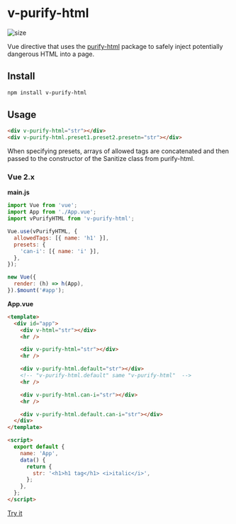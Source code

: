 # v-purify-html

![size](https://img.shields.io/github/languages/code-size/Aleksandr-JS-Developer/v-purify-html?style=flat-square)

Vue directive that uses the [purify-html](https://www.npmjs.com/package/purify-html) package to safely inject potentially dangerous HTML into a page.

## Install

```bash
npm install v-purify-html
```

## Usage

```html
<div v-purify-html="str"></div>
<div v-purify-html.preset1.preset2.presetn="str"></div>
```

When specifying presets, arrays of allowed tags are concatenated and then passed to the constructor of the Sanitize class from purify-html.

### Vue 2.x

**main.js**

```javascript
import Vue from 'vue';
import App from './App.vue';
import vPurifyHTML from 'v-purify-html';

Vue.use(vPurifyHTML, {
  allowedTags: [{ name: 'h1' }],
  presets: {
    'can-i': [{ name: 'i' }],
  },
});

new Vue({
  render: (h) => h(App),
}).$mount('#app');
```

**App.vue**

```html
<template>
  <div id="app">
    <div v-html="str"></div>
    <hr />

    <div v-purify-html="str"></div>
    <hr />

    <div v-purify-html.default="str"></div>
    <!-- "v-purify-html.default" same "v-purify-html"  -->
    <hr />

    <div v-purify-html.can-i="str"></div>
    <hr />

    <div v-purify-html.default.can-i="str"></div>
  </div>
</template>

<script>
  export default {
    name: 'App',
    data() {
      return {
        str: '<h1>h1 tag</h1> <i>italic</i>',
      };
    },
  };
</script>
```

[Try it](https://codesandbox.io/s/strange-leakey-7u9ven?file=/src/App.vue)
